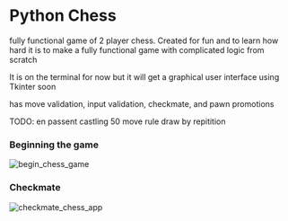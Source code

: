 # Python Chess
fully functional game of 2 player chess. Created for fun and to learn how hard it is to make a fully functional game with complicated logic from scratch

It is on the terminal for now but it will get a graphical user interface using Tkinter soon

has move validation, input validation, checkmate, and pawn promotions

TODO:
en passent
castling
50 move rule
draw by repitition

### Beginning the game
![begin_chess_game](https://github.com/falutinraven/Python_Chess/assets/135433248/694b442b-7ec8-46ed-9742-43d6776a107f)

### Checkmate
![checkmate_chess_app](https://github.com/falutinraven/Python_Chess/assets/135433248/9798823e-65a1-4dc7-8cf2-9951b0137a5c)
